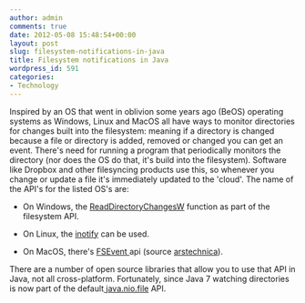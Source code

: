 ```yaml
---
author: admin
comments: true
date: 2012-05-08 15:48:54+00:00
layout: post
slug: filesystem-notifications-in-java
title: Filesystem notifications in Java
wordpress_id: 591
categories:
- Technology
---
```


Inspired by an OS that went in oblivion some years ago (BeOS) operating systems as Windows, Linux and MacOS all have ways to monitor directories for changes built into the filesystem: meaning if a directory is changed because a file or directory is added, removed or changed you can get an event. There's need for running a program that periodically monitors the directory (nor does the OS do that, it's build into the filesystem). Software like Dropbox and other filesyncing products use this, so whenever you change or update a file it's immediately updated to the 'cloud'.
The name of the API's for the listed OS's are:



	
  * On Windows, the [ReadDirectoryChangesW](http://msdn.microsoft.com/en-us/library/aa365465%28v=vs.85%29.aspx) function as part of the filesystem API.

	
  * On Linux, the [inotify](http://en.wikipedia.org/wiki/Inotify) can be used.

	
  * On MacOS, there's [FSEvent ](http://arstechnica.com/apple/reviews/2007/10/mac-os-x-10-5.ars/7)api (source [arstechnica](http://arstechnica.com/apple/reviews/2007/10/mac-os-x-10-5.ars/7)).


There are a number of open source libraries that allow you to use that API in Java, not all cross-platform. Fortunately, since Java 7 watching directories is now part of the default[ java.nio.file](http://docs.oracle.com/javase/7/docs/api/java/nio/file/package-summary.html) API.
